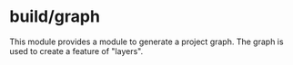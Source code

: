 # build/graph

This module provides a module to generate a project graph. The graph is used to create a feature of "layers".
